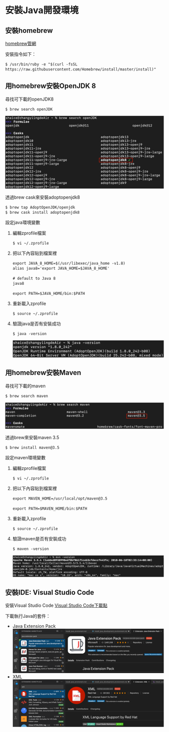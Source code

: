 # 安裝Java開發環境
## 安裝homebrew
[homebrew管網](https://brew.sh/index_zh-tw)

安裝指令如下：
```
$ /usr/bin/ruby -e "$(curl -fsSL https://raw.githubusercontent.com/Homebrew/install/master/install)"
```

## 用homebrew安裝OpenJDK 8
尋找可下載的openJDK8
```
$ brew search openJDK
```
![search_openJDK.png](install_java_development_environment/search_openJDK.png)

透過brew cask來安裝adoptopenjdk8
```
$ brew tap AdoptOpenJDK/openjdk
$ brew cask install adoptopenjdk8
```

設定java環境變數
1. 編輯zprofile檔案
    ```
    $ vi ~/.zprofile
    ```
2. 把以下內容貼到檔案裡
    ```
    export JAVA_8_HOME=$(/usr/libexec/java_home -v1.8)
    alias java8='export JAVA_HOME=$JAVA_8_HOME'
    
    # default to Java 8
    java8

    export PATH=$JAVA_HOME/bin:$PATH
    ```
3. 重新載入zprofile
    ```
    $ source ~/.zprofile
    ```
4. 驗證java是否有安裝成功
    ```
    $ java -version
    ```
    ![check_java_is_available.png](install_java_development_environment/check_java_is_available.png)

## 用homebrew安裝Maven
尋找可下載的maven
```
$ brew search maven
```
![search_maven.png](install_java_development_environment/search_maven.png)

透過brew來安裝maven 3.5
```
$ brew install maven@3.5
```

設定maven環境變數
1. 編輯zprofile檔案
    ```
    $ vi ~/.zprofile
    ```
2. 把以下內容貼到檔案裡
    ```
    export MAVEN_HOME=/usr/local/opt/maven@3.5

    export PATH=$MAVEN_HOME/bin:$PATH
    ```
3. 重新載入zprofile
    ```
    $ source ~/.zprofile
    ```
4. 驗證maven是否有安裝成功
    ```
    $ maven -version
    ```
    ![check_maven_is_available.png](install_java_development_environment/check_maven_is_available.png)

## 安裝IDE: Visual Studio Code 
安裝Visual Studio Code
[Visual Studio Code下載點](https://code.visualstudio.com/docs/setup/setup-overview)

下載執行Java的套件： 
- Java Extension Pack
    ![download_Java Extension Pack.png](install_java_development_environment/download_Java%20Extension%20Pack.png)
- XML
    ![download_XML.png](install_java_development_environment/download_XML.png)